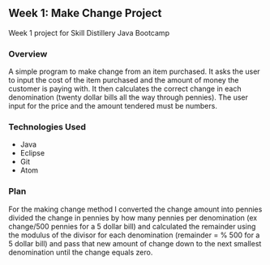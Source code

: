 ## Week 1: Make Change Project

Week 1 project for Skill Distillery Java Bootcamp

### Overview

A simple program to make change from an item purchased.  It asks the user to input the cost of the item purchased and the amount of money the customer is paying  with. It then calculates the correct change in each denomination (twenty dollar bills all the way through pennies).
The user input for the price and the amount tendered must be numbers.

### Technologies Used

* Java
* Eclipse
* Git
* Atom


### Plan

For the making change method I converted the change amount into pennies divided the change in pennies by how many pennies per denomination (ex change/500 pennies for a 5 dollar bill) and calculated the remainder using the modulus of the divisor for each denomination (remainder = % 500 for a 5 dollar bill) and pass that new amount of change down to the next smallest denomination until the change equals zero.
